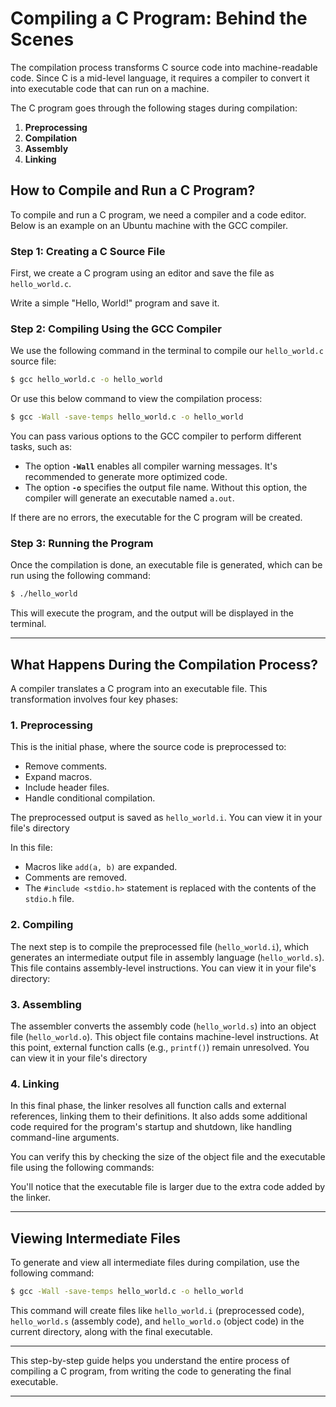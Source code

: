 # Compiling a C Program: Behind the Scenes

The compilation process transforms C source code into machine-readable code. Since C is a mid-level language, it requires a compiler to convert it into executable code that can run on a machine.

The C program goes through the following stages during compilation:

1. **Preprocessing**
2. **Compilation**
3. **Assembly**
4. **Linking**

## How to Compile and Run a C Program?

To compile and run a C program, we need a compiler and a code editor. Below is an example on an Ubuntu machine with the GCC compiler.

### Step 1: Creating a C Source File
First, we create a C program using an editor and save the file as `hello_world.c`.

Write a simple "Hello, World!" program and save it.

### Step 2: Compiling Using the GCC Compiler
We use the following command in the terminal to compile our `hello_world.c` source file:

```bash
$ gcc hello_world.c -o hello_world
```

Or use this below command to view the compilation process:

```bash
$ gcc -Wall -save-temps hello_world.c -o hello_world
```


You can pass various options to the GCC compiler to perform different tasks, such as:
- The option **`-Wall`** enables all compiler warning messages. It's recommended to generate more optimized code.
- The option **`-o`** specifies the output file name. Without this option, the compiler will generate an executable named `a.out`.

If there are no errors, the executable for the C program will be created.

### Step 3: Running the Program
Once the compilation is done, an executable file is generated, which can be run using the following command:

```bash
$ ./hello_world
```

This will execute the program, and the output will be displayed in the terminal.

---

## What Happens During the Compilation Process?

A compiler translates a C program into an executable file. This transformation involves four key phases:

### 1. Preprocessing
This is the initial phase, where the source code is preprocessed to:
- Remove comments.
- Expand macros.
- Include header files.
- Handle conditional compilation.

The preprocessed output is saved as `hello_world.i`. You can view it in your file's directory

In this file:
- Macros like `add(a, b)` are expanded.
- Comments are removed.
- The `#include <stdio.h>` statement is replaced with the contents of the `stdio.h` file.


### 2. Compiling
The next step is to compile the preprocessed file (`hello_world.i`), which generates an intermediate output file in assembly language (`hello_world.s`). This file contains assembly-level instructions. You can view it in your file's directory:


### 3. Assembling
The assembler converts the assembly code (`hello_world.s`) into an object file (`hello_world.o`). This object file contains machine-level instructions. At this point, external function calls (e.g., `printf()`) remain unresolved. You can view it in your file's directory


### 4. Linking
In this final phase, the linker resolves all function calls and external references, linking them to their definitions. It also adds some additional code required for the program's startup and shutdown, like handling command-line arguments.

You can verify this by checking the size of the object file and the executable file using the following commands:

You'll notice that the executable file is larger due to the extra code added by the linker.

---

## Viewing Intermediate Files

To generate and view all intermediate files during compilation, use the following command:

```bash
$ gcc -Wall -save-temps hello_world.c -o hello_world
```

This command will create files like `hello_world.i` (preprocessed code), `hello_world.s` (assembly code), and `hello_world.o` (object code) in the current directory, along with the final executable.

---

This step-by-step guide helps you understand the entire process of compiling a C program, from writing the code to generating the final executable.

---